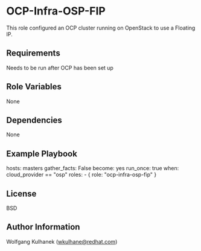 OCP-Infra-OSP-FIP
=========

This role configured an OCP cluster running on OpenStack to use a Floating IP.

Requirements
------------

Needs to be run after OCP has been set up

Role Variables
--------------

None

Dependencies
------------

None

Example Playbook
----------------

  hosts: masters
  gather_facts: False
  become: yes
  run_once: true
  when: cloud_provider == "osp"
  roles:
    - { role: "ocp-infra-osp-fip" }

License
-------

BSD

Author Information
------------------

Wolfgang Kulhanek (wkulhane@redhat.com)
